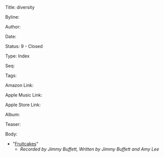 Title:  diversity

Byline:

Author:

Date:

Status: 9 - Closed

Type:   Index

Seq:

Tags:

Amazon Link:

Apple Music Link:

Apple Store Link:

Album:

Teaser:

Body:


* "[Fruitcakes](fruitcakes.html)"
    - *Recorded by Jimmy Buffett, Written by Jimmy Buffett and Amy Lee*

 

